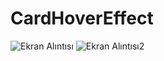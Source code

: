 # CardHoverEffect
![Ekran Alıntısı](https://github.com/user-attachments/assets/5b540715-a57d-487c-b303-d84176ffdadc)
![Ekran Alıntısı2](https://github.com/user-attachments/assets/6c804e1f-466a-4416-892f-50026492a2cf)
